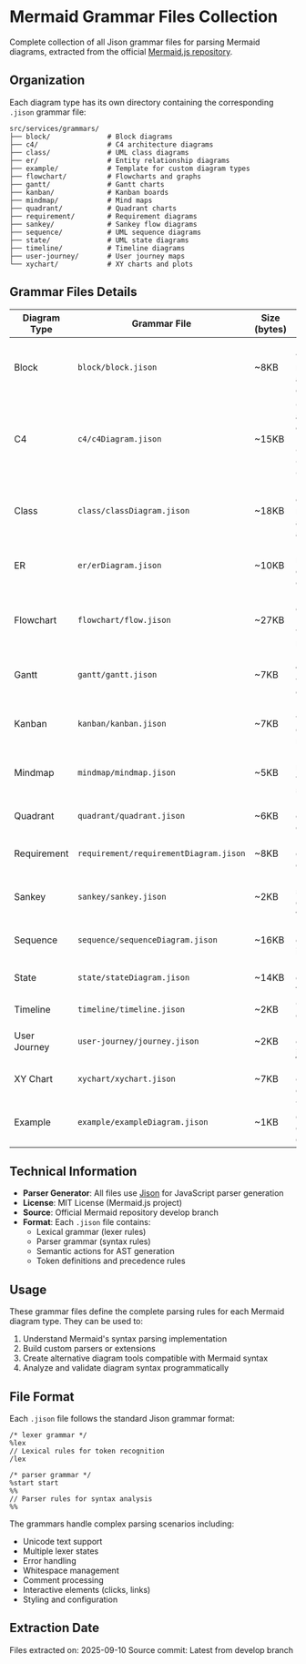 # Mermaid Grammar Files Collection

Complete collection of all Jison grammar files for parsing Mermaid diagrams, extracted from the official [Mermaid.js repository](https://github.com/mermaid-js/mermaid).

## Organization

Each diagram type has its own directory containing the corresponding `.jison` grammar file:

```
src/services/grammars/
├── block/              # Block diagrams
├── c4/                 # C4 architecture diagrams  
├── class/              # UML class diagrams
├── er/                 # Entity relationship diagrams
├── example/            # Template for custom diagram types
├── flowchart/          # Flowcharts and graphs
├── gantt/              # Gantt charts
├── kanban/             # Kanban boards
├── mindmap/            # Mind maps
├── quadrant/           # Quadrant charts
├── requirement/        # Requirement diagrams
├── sankey/             # Sankey flow diagrams
├── sequence/           # UML sequence diagrams
├── state/              # UML state diagrams
├── timeline/           # Timeline diagrams
├── user-journey/       # User journey maps
└── xychart/            # XY charts and plots
```

## Grammar Files Details

| Diagram Type | Grammar File | Size (bytes) | Description |
|-------------|--------------|--------------|-------------|
| Block | `block/block.jison` | ~8KB | Block diagrams with various node shapes and connections |
| C4 | `c4/c4Diagram.jison` | ~15KB | C4 architecture diagrams (Context, Container, Component, Code) |
| Class | `class/classDiagram.jison` | ~18KB | UML class diagrams with relationships and annotations |
| ER | `er/erDiagram.jison` | ~10KB | Entity-relationship diagrams with cardinalities |
| Flowchart | `flowchart/flow.jison` | ~27KB | Most comprehensive - flowcharts with multiple node types |
| Gantt | `gantt/gantt.jison` | ~7KB | Project timeline charts with tasks and dependencies |
| Kanban | `kanban/kanban.jison` | ~7KB | Kanban boards with customizable nodes |
| Mindmap | `mindmap/mindmap.jison` | ~5KB | Hierarchical mind maps with icons and styling |
| Quadrant | `quadrant/quadrant.jison` | ~6KB | Four-quadrant charts with data points |
| Requirement | `requirement/requirementDiagram.jison` | ~8KB | Requirements engineering diagrams |
| Sankey | `sankey/sankey.jison` | ~2KB | Flow diagrams showing quantity transfers |
| Sequence | `sequence/sequenceDiagram.jison` | ~16KB | UML sequence diagrams with interactions |
| State | `state/stateDiagram.jison` | ~14KB | UML state diagrams with transitions |
| Timeline | `timeline/timeline.jison` | ~2KB | Chronological event timelines |
| User Journey | `user-journey/journey.jison` | ~2KB | User experience journey maps |
| XY Chart | `xychart/xychart.jison` | ~7KB | Line and bar charts with data series |
| Example | `example/exampleDiagram.jison` | ~1KB | Template for creating custom diagram types |

## Technical Information

- **Parser Generator**: All files use [Jison](https://github.com/zaach/jison) for JavaScript parser generation
- **License**: MIT License (Mermaid.js project)
- **Source**: Official Mermaid repository develop branch
- **Format**: Each `.jison` file contains:
  - Lexical grammar (lexer rules)
  - Parser grammar (syntax rules) 
  - Semantic actions for AST generation
  - Token definitions and precedence rules

## Usage

These grammar files define the complete parsing rules for each Mermaid diagram type. They can be used to:

1. Understand Mermaid's syntax parsing implementation
2. Build custom parsers or extensions
3. Create alternative diagram tools compatible with Mermaid syntax
4. Analyze and validate diagram syntax programmatically

## File Format

Each `.jison` file follows the standard Jison grammar format:

```
/* lexer grammar */
%lex
// Lexical rules for token recognition
/lex

/* parser grammar */  
%start start
%%
// Parser rules for syntax analysis
%%
```

The grammars handle complex parsing scenarios including:
- Unicode text support
- Multiple lexer states
- Error handling
- Whitespace management
- Comment processing
- Interactive elements (clicks, links)
- Styling and configuration

## Extraction Date

Files extracted on: 2025-09-10
Source commit: Latest from develop branch